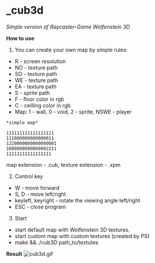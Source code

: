 # _cub3d
*Simple version of Raycaster-Game Wolfenstein 3D*

**How to use**

1. You can create your own map by simple rules:
- R  - screen resolution
- NO - texture path
- SO - texture path
- WE - texture path
- EA - texture path
- S  - sprite path
- F  - floor color in rgb
- C  - ceilling color in rgb
- Map: 1 - wall, 0 - void, 2 - sprite, NSWE - player

```
*simple map*

111111111111111111
111000000000000011
1220000N00000000001
1000000000000002211
11111111111111111
```

map extension - .cub, texture extension - .xpm

2. Control key
- W - move forward
- S, D - move left/right
- keyleft, keyright - rotate the viewing angle left/right
- ESC - close program

3. Start
- <make default> start default map with Wolfenstein 3D textures. 
- <make custom> start custom map with custom textures (created by PS)
- make && ./cub3D path_to/textutes
  
  
**Result**
![cub3d.gif](https://github.com/budelphine/_cub3d/blob/main/cub3d.gif)

